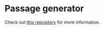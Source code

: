 # Passage generator

Check out [this repository](https://github.com/yxKryptonite/language_model_from_scratch_pytorch) for more information.